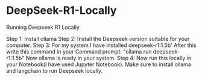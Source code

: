 # DeepSeek-R1-Locally
Running Deepseek R1 Locally

Step 1: Install ollama 
Step 2: Install the Deepseek version suitable for your computer.
Step 3: For my system I have installed  deepseek-r1:1.5b'
        After this write this command in your Command prompt: "ollama run deepseek-r1:1.5b"
        Now ollama is ready in your system.
Step 4: Now run this locally in your Notebook(I have used Jupyter Notebook).
        Make sure to install ollama and langchain to run Deepseek locally.
        
